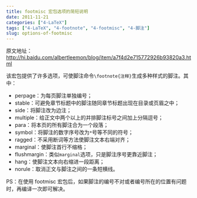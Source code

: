 ```yaml
---
title: footmisc 宏包选项的简短说明
date: 2011-11-21
categories: ["4-LaTeX"]
tags: ["4-LaTeX", "4-footnote", "4-footmisc", "4-脚注"]
slug: options-of-footmisc
---
```


原文地址：<http://hi.baidu.com/albertleemon/blog/item/a7f4d2e715772926b93820a3.html>

该宏包提供了许多选项，可使脚注命令`\footnote{注释}`生成多种样式的脚注。其中：

- perpage：为每页脚注单独编号；
- stable：可避免章节标题中的脚注随同章节标题出现在目录或页眉之中；
- side：将脚注改为边注；
- multiple：给正文中两个以上的并排脚注标号之间加上分隔逗号；
- para：将本页的所有脚注合为一个段落；
- symbol：将脚注的数字序号改为`*`号等不同的符号；
- ragged：不采用断词等方法使脚注文本右端对齐；
- marginal：使脚注首行不缩格；
- flushmargin：类似`marginal`选项，只是脚注序号更靠近脚注；
- hang：使脚注文本向右缩进一段距离；
- norule：取消正文与脚注之间的一条短横线。

PS：在使用 footmisc 宏包后，如果脚注的编号不对或者编号所在的位置有问题时，再编译一次即可解决。